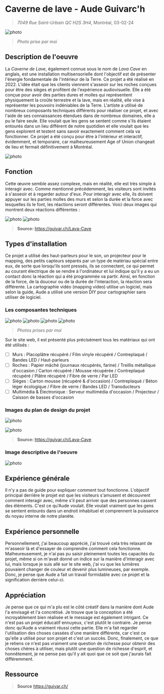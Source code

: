 # Caverne de lave - Aude Guivarc'h
> *7049 Rue Saint-Urbain QC H2S 3H4*, Montréal, 03-02-24
 
![photo](media/caverne_vue_entiere.jpg)
> *Photo prise par moi*

## Description de l'oeuvre
La *Caverne de Lave*, également connue sous le nom de *Lava Cave* en anglais, est une installation multisensorielle dont l'objectif est de présenter l'énergie fondamentale de l'intérieur de la Terre. Ce projet a été réalisé en 2022. L'idée était que les clients viennent s'asseoir sur les roches conçues pour être des sièges et profitent de l'expérience audiovisuelle. Elle a été conçue pour avoir des parties dures et molles qui représentent physiquement la croûte terrestre et la lave, mais en réalité, elle vise à représenter les pouvoirs indéniables de la Terre. L'artiste a utilisé de nombreux composants techniques différents pour réaliser ce projet, et avec l'aide de ses connaissances étendues dans de nombreux domaines, elle a pu le faire seule. Elle voulait que les gens se sentent comme s'ils étaient entourés dans un lieu différent de notre quotidien et elle voulait que les gens explorent et testent sans savoir exactement comment cela va fonctionner. Ce projet a été conçu pour être à l'intérieur et interactif, évidemment, et temporaire, car malheureusement Age of Union changeait de lieu et fermait définitivement à Montréal.

![photo](media/caverne_lava_description.jpg)

## Fonction
Cette œuvre semble assez complexe, mais en réalité, elle est très simple à interagir avec. Comme mentionné précédemment, les visiteurs sont invités à s'asseoir et à regarder autour d'eux. Pour interagir avec elle, ils doivent appuyer sur les parties molles des murs et selon la durée et la force avec lesquelles ils le font, les réactions seront différentes. Voici deux images qui montrent deux réactions différentes :

![photo](media/caverne_reaction_special_01.jpg) ![photo](media/caverne_reaction_special_02.jpg)
> **Source:** https://guivar.ch/Lava-Cave

## Types d'installation
Ce projet a utilisé des haut-parleurs pour le son, un projecteur pour le mapping, des petits capteurs séparés par un type de matériau spécial entre eux, de sorte que lorsqu'ils sont pressés, ils se connectent, ce qui permet au courant électrique de se rendre à l'ordinateur et lui indique qu'il y a eu un contact donc la réaction qui a été programmée va partir. Ainsi, en fonction de la force, de la douceur ou de la durée de l'interaction, la réaction sera différente. La cartographie vidéo (mapping video) utilise un logiciel, mais selon la guide, Aude a utilisé une version DIY pour cartographier sans utiliser de logiciel.

### Les composantes techniques
![photo](media/caverne_technique.jpg) ![photo](media/caverne_lumiere.jpg) 
![photo](media/caverne_projecteur.jpg) ![photo](media/caverne_mapping.jpg)
> *Photos prises par moi*

Sur le site web, il est présenté plus précisément tous les matériaux qui ont été utilisés :
- [ ] Murs : Placoplâtre récupéré / Film vinyle récupéré / Contreplaqué / Bandes LED / Haut-parleurs
- [ ] Roches : Papier mâché (journaux récupérés, farine) / Treillis métallique d'occasion / Carton récupéré / Mousse récupérée / Contreplaqué récupéré / Plâtre récupéré / Fibre de verre / Par LED
- [ ] Sièges : Carton mousse (récupéré & d'occasion) / Contreplaqué / Béton léger écologique / Fibre de verre / Bandes LED / Transducteurs
- [ ] Multimédia & Électronique : Serveur multimédia d'occasion / Projecteur / Caisson de basses d'occasion

### Images du plan de design du projet
![photo](media/caverne_pre_prod.jpg)

![photo](media/caverne_plan.jpg)

> **Source:** https://guivar.ch/Lava-Cave

### Image descriptive de l'oeuvre

![photo](media/caverne_cartel.jpg)


## Expérience générale
Il n'y a pas de guide pour expliquer comment tout fonctionne. L'objectif principal derrière le projet est que les visiteurs s'amusent et découvrent comment interagir avec, même s'il peut arriver que des personnes cassent des éléments. C'est ce qu'Aude voulait. Elle voulait vraiment que les gens se sentent entourés dans un endroit inhabituel et comprennent la puissance du noyau interne de notre planète.

## Expérience personnelle
Personnellement, j'ai beaucoup apprécié, j'ai trouvé cela très relaxant de m'asseoir là et d'essayer de comprendre comment cela fonctionne. Malheureusement, je n'ai pas pu saisir pleinement toutes les capacités du projet, même si on m'avait donné un indice sur la manière d'interagir avec lui, mais lorsque je suis allé sur le site web, j'ai vu que les lumières pouvaient changer de couleur et devenir plus lumineuses, par exemple. Donc, je pense que Aude a fait un travail formidable avec ce projet et la signification derrière celui-ci.

## Appréciation
Je pense que ce qui m'a plu est le côté créatif dans la manière dont Aude l'a envisagé et l'a concrétisé. Je trouve que la conception a été incroyablement bien réalisée et le message est également intrigant. Ce n'est pas un projet éducatif ennuyeux, c'est plutôt le contraire. Je pense donc qu'Aude a vraiment réussi cette partie. Elle m'a fait regarder l'utilisation des choses cassées d'une manière différente, car c'est ce qu'elle a utilisé pour son projet et c'est un succès. Donc, finalement, ce que je retiens ce n'est pas vraiment une question de richesse pour obtenir des choses chères à utiliser, mais plutôt une question de richesse d'esprit, et honnêtement, je ne pense pas qu'il y ait quoi que ce soit que j'aurais fait différemment.

## Ressource
> **Source** https://guivar.ch/


